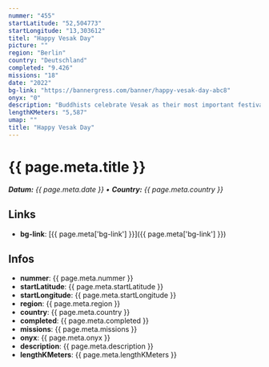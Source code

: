 ```yaml
---
nummer: "455"
startLatitude: "52,504773"
startLongitude: "13,303612"
titel: "Happy Vesak Day"
picture: ""
region: "Berlin"
country: "Deutschland"
completed: "9.426"
missions: "18"
date: "2022"
bg-link: "https://bannergress.com/banner/happy-vesak-day-abc8"
onyx: "0"
description: "Buddhists celebrate Vesak as their most important festival. This day, they remember Buddha's birth, his enlightenment and his death. Follow the path of Buddah from S-Charlottenburg to S-Savignyplatz."
lengthKMeters: "5,587"
umap: ""
title: "Happy Vesak Day"
---
```


# {{ page.meta.title }}
_**Datum:** {{ page.meta.date }} • **Country:** {{ page.meta.country }}_

## Links
- **bg-link**: [{{ page.meta['bg-link'] }}]({{ page.meta['bg-link'] }})

## Infos
- **nummer**: {{ page.meta.nummer }}
- **startLatitude**: {{ page.meta.startLatitude }}
- **startLongitude**: {{ page.meta.startLongitude }}
- **region**: {{ page.meta.region }}
- **country**: {{ page.meta.country }}
- **completed**: {{ page.meta.completed }}
- **missions**: {{ page.meta.missions }}
- **onyx**: {{ page.meta.onyx }}
- **description**: {{ page.meta.description }}
- **lengthKMeters**: {{ page.meta.lengthKMeters }}

